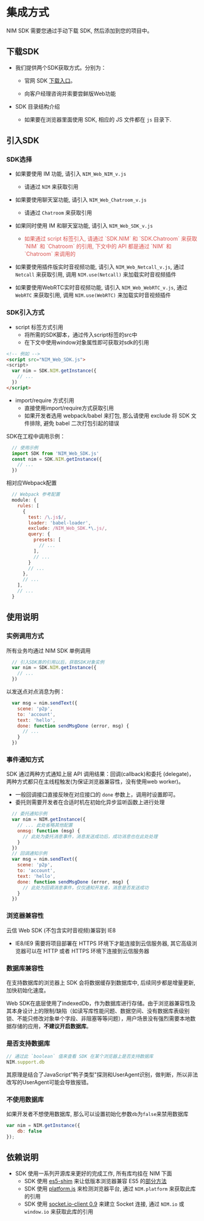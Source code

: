 # 集成方式

NIM SDK 需要您通过手动下载 SDK, 然后添加到您的项目中。

## <span id="下载SDK">下载SDK</span>

- 我们提供两个SDK获取方式。分别为：

  - 官网 SDK [下载入口](http://netease.im/im-sdk-demo)。

  - 向客户经理咨询并索要尝鲜版Web功能

- SDK 目录结构介绍

  - 如果要在浏览器里面使用 SDK, 相应的 JS 文件都在 `js` 目录下.

## <span id="引入SDK">引入SDK</span>

### <span id="SDK选择">SDK选择</span>

* 如果要使用 IM 功能, 请引入 `NIM_Web_NIM_v.js`
  * 请通过 `NIM` 来获取引用

* 如果要使用聊天室功能, 请引入 `NIM_Web_Chatroom_v.js`
  * 请通过 `Chatroom` 来获取引用

* 如果同时使用 IM 和聊天室功能, 请引入 `NIM_Web_SDK_v.js`
  * <p style='color: #d9534f;'>如果通过 script 标签引入, 请通过 `SDK.NIM` 和 `SDK.Chatroom` 来获取 `NIM` 和 `Chatroom` 的引用, 下文中的 API 都是通过 `NIM` 和 `Chatroom` 来调用的</p>

* 如果要使用插件版实时音视频功能, 请引入 `NIM_Web_Netcall_v.js`, 通过 `Netcall` 来获取引用, 调用 `NIM.use(Netcall)` 来加载实时音视频插件

* 如果要使用WebRTC实时音视频功能, 请引入 `NIM_Web_WebRTC_v.js`, 通过 `WebRTC` 来获取引用, 调用 `NIM.use(WebRTC)` 来加载实时音视频插件

### <span id="SDK引入方式">SDK引入方式</span>
* script 标签方式引用
  * 将所需的SDK脚本，通过传入script标签的src中
  * 在下文中使用window对象属性即可获取对sdk的引用

``` html
<!-- 例如 -->
<script src="NIM_Web_SDK.js">
<script>
  var nim = SDK.NIM.getInstance({
    // ...
  })
</script>
```

* import/require 方式引用
  * 直接使用import/require方式获取引用
  * 如果开发者选用 webpack/babel 来打包, 那么请使用 exclude 将 SDK 文件排除, 避免 babel 二次打包引起的错误

SDK在工程中调用示例：

``` javascript
  // 使用示例
  import SDK from 'NIM_Web_SDK.js'
  const nim = SDK.NIM.getInstance({
    // ...
  })
```

相对应Webpack配置

``` javascript
  // Webpack 参考配置
  module: {
    rules: [
      {
        test: /\.js$/,
        loader: 'babel-loader',
        exclude: /NIM_Web_SDK.*\.js/,
        query: {
          presets: [
            // ...
          ],
          // ...
        }
        // ...
      },
      // ...
    ],
    // ...
  }
```

## <span id="使用说明">使用说明</span>

### <span id="实例调用方式">实例调用方式</span>

所有业务均通过 NIM SDK 单例调用

```javascript
  // 引入SDK类的引用以后，获取SDK对象实例
  var nim = SDK.NIM.getInstance({
    // ...
  })
```

以发送点对点消息为例：

```javascript
  var msg = nim.sendText({
    scene: 'p2p',
    to: 'account',
    text: 'hello',
    done: function sendMsgDone (error, msg) {
      // ...
    }
  })
```

### <span id="事件通知方式">事件通知方式</span>

SDK 通过两种方式通知上层 API 调用结果：回调(callback)和委托 (delegate)，两种方式都只在主线程触发(为保证浏览器兼容性，没有使用web worker)。

* 一般回调接口直接反映在对应接口的 `done` 参数上，调用时设置即可。
* 委托则需要开发者在合适时机在初始化异步监听函数上进行处理

```javascript
  // 委托通知示例
  var nim = NIM.getInstance({
    // ... 此处省略其他配置
    onmsg: function (msg) {
      // 此处为委托消息事件，消息发送成功后，成功消息也在此处处理
    }
  })
  // 回调通知示例
  var msg = nim.sendText({
    scene: 'p2p',
    to: 'account',
    text: 'hello',
    done: function sendMsgDone (error, msg) {
      // 此处为回调消息事件，仅仅通知开发者，消息是否发送成功
    }
  })

```

### <span id="浏览器兼容性">浏览器兼容性</span>

云信 Web SDK (不包含实时音视频)兼容到 IE8
- IE8/IE9 需要将项目部署在 HTTPS 环境下才能连接到云信服务器, 其它高级浏览器可以在 HTTP 或者 HTTPS 环境下连接到云信服务器

### <span id="数据库兼容性">数据库兼容性</span>

在支持数据库的浏览器上 SDK 会将数据缓存到数据库中, 后续同步都是增量更新, 加快初始化速度。

Web SDK在底层使用了indexedDb，作为数据库进行存储。由于浏览器兼容性及其本身设计上的限制/缺陷（如读写库性能问题、数据空间、没有数据库表级别锁、不能只修改对象单个字段、非阻塞等等问题），用户场景没有强烈需要本地数据存储的应用，**不建议开启数据库**。

### <span id="支持数据库">是否支持数据库</span>

```javascript
// 通过此 `boolean` 值来查看 SDK 在某个浏览器上是否支持数据库
NIM.support.db
```

其原理是结合了JavaScript"鸭子类型"探测和UserAgent识别，做判断，所以非法改写的UserAgent可能会导致报错。

### <span id="不使用数据库">不使用数据库</span>

如果开发者不想使用数据库, 那么可以设置初始化参数`db`为`false`来禁用数据库

```javascript
var nim = NIM.getInstance({
    db: false
});
```

## <span id="依赖说明">依赖说明</span>

- SDK 使用一系列开源库来更好的完成工作, 所有库均挂在 NIM 下面
  - SDK 使用 [es5-shim](https://github.com/es-shims/es5-shim "target=_blank") 来让低版本浏览器兼容 ES5 的[部分方法](http://kangax.github.io/compat-table/es5/#es5shim "target=_blank")
  - SDK 使用 [platform.js](https://github.com/bestiejs/platform.js/ "target=_blank") 来检测浏览器平台, 通过 `NIM.platform` 来获取此库的引用
  - SDK 使用 [socket.io-client 0.9](https://github.com/socketio/socket.io-client/tree/0.9 "target=_blank") 来建立 Socket 连接, 通过 `NIM.io` 或 `window.io` 来获取此库的引用
